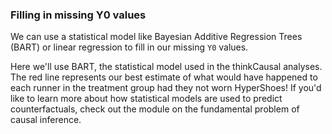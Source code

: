 ### Filling in missing Y0 values

We can use a statistical model like Bayesian Additive Regression Trees (BART) or linear regression to fill in our missing `Y0` values. 

Here we'll use BART, the statistical model used in the thinkCausal analyses. The red line represents our best estimate of what would have happened to each runner in the treatment group had they not worn HyperShoes! If you'd like to learn more about how statistical models are used to predict counterfactuals, check out the module on the fundamental problem of causal inference. 
